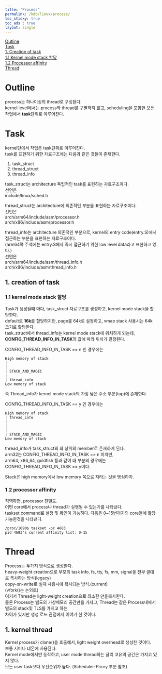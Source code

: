 ```yaml
---
title: "Process"
permalink: /kdb/linux/process/
toc_sticky: true
toc_ads : true
layout: single
---
```

[Outline](#outline)     
[Task](#task)      
[    1. Creation of task](#1-creation-of-task)       
[        1.1 Kernel mode stack 할당](#11-kernel-mode-stack-%ED%95%A0%EB%8B%B9)      
[        1.2 Processor affinity](#12-processor-affinity)      
[Thread](#thread)      

# Outline
process는 하나이상의 thread로 구성된다.   
kernel level에서는 process와 thread를 구별하지 않고, scheduling을 포함한 모든 작업에서 **task**단위로 이루어진다.   

# Task
kernel단에서 작업은 task단위로 이루어진다.    
task를 표현하기 위한 자료구조에는 다음과 같은 것들이 존재한다.    
1. task_struct
2. thread_struct
3. thread_info

task_struct는 architecture 독립적인 task를 표현하는 자료구조이다.    
선언은    
include/linux/sched.h    

thread_struct는 architecture에 의존적인 부분을 표현하는 자료구조이다.    
선언은    
arch/arm64/include/asm/processor.h   
arch/x86/include/asm/processor.h     

thread_info는 architecture 의존적인 부분으로, kernel의 entry code(entry.S)에서 접근하는 부분을 표현하는 자료구조이다.    
(arm64쪽 주석에는 entry.S에서 즉시 접근하기 위한 low level data라고 표현하고 있다.)    
선언은    
arch/arm64/include/asm/thread_info.h    
arch/x86/include/asm/thread_info.h     

## 1. creation of task
### 1.1 kernel mode stack 할당
Task가 생성될때 마다, task_struct 자료구조를 생성하고,  kernel mode stack을 할당한다.    
default로 **16k**를 할당하지만, page를 64k로 설정하고, vmap stack 사용시는 64k 크기로 할당한다.    
task_struct에서 thread_info는 kernel mode stack에 위치하게 되는데, **CONFIG_THREAD_INFO_IN_TASK**의 값에 따라 위치가 결정된다.    

CONFIG_THREAD_INFO_IN_TASK == n 인 경우에는     
```
High memory of stack
|
|
| STACK_AND_MAGIC
|
| thread_info
Low memory of stack
```
즉 Thread_info가 kernel mode stack의 가장 낮은 주소 부분(top)에 존재한다.    

CONFIG_THREAD_INFO_IN_TASK == y 인 경우에는    
```
High memory of stack
| thread_info
|
| 
|
| STACK_AND_MAGIC
Low memory of stack
```
thread_info가 task_struct의 최 상위의 member로 존재하게 된다.     
arm32는 CONFIG_THREAD_INFO_IN_TASK == n 이지만,     
arm64, x86_64, goldfish 등과 같이 대 부분의 경우에는     
CONFIG_THREAD_INFO_IN_TASK == y이다.     

Stack은 high memory에서 low memory 쪽으로 자라는 것을 명심하자.    

### 1.2 processor affinity
직역하면, processor 친밀도.    
어떤 core에서 process나 thread가 실행될 수 있는가를 나타낸다.    
taskset command로 설정 및 확인이 가능하다. 다음은 0~15번까지의 core들에 할당 가능한것을 나타낸다.    
```
/proc/1890$ taskset -pc 4683    
pid 4683's current affinity list: 0-15    
```

# Thread
Process는 두가지 방식으로 생성한다.     
heavy-weight creation으로 부모의 task info, fs, tty, fs, mm, signal을 전부 글대로 복사하는 방식(legacy)      
copy-on-write로 실재 사용시에 복사되는 방식.(current)        
(vfork()는 논외로)     
여기서 Thread는 light-weight creation으로 최소한 만을복사한다.    
물론 Process는 별도의 가상메모리 공간만을 가지고, Thread는 같은 Process내에서 별도의 stack및 TLS를 가지고 하는      
차이가 있지만 생성 로드 관점에서 이야기 한 것이다.     

## 1. kernel thread
Kernel process가 clone()을 호출해서, light weight overhead로 생성한 것이다.    
보통 서버나 데몬에 사용된다.    
Kernel mode에서만 동작하고, user mode thread와는 달리 고유의 공간은 가지고 있지 않다.    
모든 user task보다 우선순위가 높다. (Scheduler-Priory 부분 참조)    

# 
